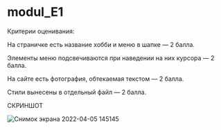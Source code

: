 # modul_E1



Критерии оценивания:


На страничке есть название хобби и меню в шапке — 2 балла.

Элементы меню подсвечиваются при наведении на них курсора — 2 балла.

На сайте есть фотография, обтекаемая текстом — 2 балла.

Стили вынесены в отдельный файл — 2 балла.




CКРИНШОТ

![Снимок экрана 2022-04-05 145145](https://user-images.githubusercontent.com/92751310/161749447-8e6036a0-1f1a-47fd-8210-48a5bf5036c4.png)
